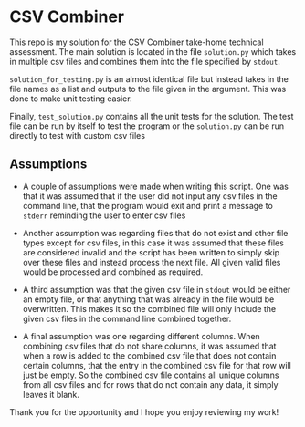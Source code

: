 # CSV Combiner

This repo is my solution for the CSV Combiner take-home technical assessment. The main solution is located in the file `solution.py` which takes in multiple csv files and combines them into the file specified by `stdout`. 

`solution_for_testing.py` is an almost identical file but instead takes in the file names as a list and outputs to the file given in the argument. This was done to make unit testing easier.

Finally, `test_solution.py` contains all the unit tests for the solution. The test file can be run by itself to test the program or the `solution.py` can be run directly to test with custom csv files

##  Assumptions

* A couple of assumptions were made when writing this script. One was that it was assumed that if the user did not input any csv files in the command line, that the program would exit and print a message to `stderr` reminding the user to enter csv files

* Another assumption was regarding files that do not exist and other file types except for csv files, in this case it was assumed that these files are considered invalid and the script has been written to simply skip over these files and instead process the next file. All given valid files would be processed and combined as required.

* A third assumption was that the given csv file in `stdout` would be either an empty file, or that anything that was already in the file would be overwritten. This makes it so the combined file will only include the given csv files in the command line combined together.

* A final assumption was one regarding different columns. When combining csv files that do not share columns, it was assumed that when a row is added to the combined csv file that does not contain certain columns, that the entry in the combined csv file for that row will just be empty. So the combined csv file contains all unique columns from all csv files and for rows that do not contain any data, it simply leaves it blank.

Thank you for the opportunity and I hope you enjoy reviewing my work!